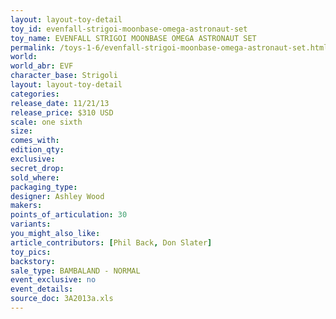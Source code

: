 ```yaml
---
layout: layout-toy-detail 
toy_id: evenfall-strigoi-moonbase-omega-astronaut-set
toy_name: EVENFALL STRIGOI MOONBASE OMEGA ASTRONAUT SET
permalink: /toys-1-6/evenfall-strigoi-moonbase-omega-astronaut-set.html
world: 
world_abr: EVF
character_base: Strigoli
layout: layout-toy-detail
categories: 
release_date: 11/21/13
release_price: $310 USD
scale: one sixth
size: 
comes_with: 
edition_qty: 
exclusive: 
secret_drop: 
sold_where: 
packaging_type: 
designer: Ashley Wood
makers: 
points_of_articulation: 30
variants: 
you_might_also_like: 
article_contributors: [Phil Back, Don Slater]
toy_pics: 
backstory: 
sale_type: BAMBALAND - NORMAL
event_exclusive: no
event_details: 
source_doc: 3A2013a.xls
---
```

